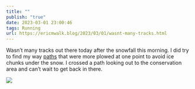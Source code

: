```yaml
---
title: ""
publish: "true"
date: 2023-03-01 23:00:46
tags: Running
url: https://ericmwalk.blog/2023/03/01/wasnt-many-tracks.html
---
```


Wasn’t many tracks out there today after the snowfall this morning. I did try to find my way [paths](http://www.strava.com/activities/8642904441) that were more plowed at one point to avoid ice chunks under the snow. I crossed a path looking out to the conservation area and can’t wait to get back in there.



![](https://ericmwalk.blog/uploads/2023/776a9a7891.jpg)